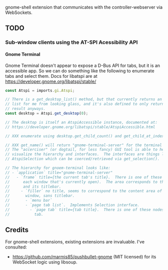 gnome-shell extension that communicates with the controller-webserver via
WebSockets.

## TODO ##

### Sub-window clients using the AT-SPI Acessibility API ###

#### Gnome Terminal ####

Gnome Terminal doesn't appear to expose a D-Bus API for tabs, but it is an
accessible app.  So we can do something like the following to enumerate tabs and
select them.  Docs for libatspi are at
https://developer.gnome.org/libatspi/stable/

```js
const Atspi = imports.gi.Atspi;

// There is a get_desktop_list() method, but that currently returns an empty
// list for me from looking glass, and it's also defined to only return a single
// result anyways.
const desktop = Atspi.get_desktop(0);

// The desktop is itself an AtspiAccessible instance, documented at:
// https://developer.gnome.org/libatspi/stable/AtspiAccessible.html

// XXX enumerate using desktop.get_child_count() and get_child_at_index(i).

// XXX get_name() will return "gnome-terminal-server" for the terminal app root.
// The "accerciser" (or dogtail, for less fancy) GUI tool is able to help
// visualize the hierarchy and interfaces.  The interfaces are things like
// AtspiSelection which can be coerced/retrieved via get_selection().

// The hierarchy for gnoem-terminal looks like:
// - `application` title="gnome-terminal-server"
//   - `frame` title={the current tab's title}.  There is one of these nodes for
//      each window that's currently open).  The area corresponds to the window
//      and its titlebar.
//     - `filler` no title, seems to correspond to the content area of the
//       window, sans titlebar.
//       - `menu bar`
//       - `page tab list`.  Implements Selection interface.
//         - `page tab` title={tab title}.  There is one of these nodes for each
//           tab.
```

## Credits ##

For gnome-shell extensions, existing extensions are invaluable.  I've consulted:

- https://github.com/marmis85/pushbullet-gnome (MIT licensed) for its WebSocket
  logic using libsoup.